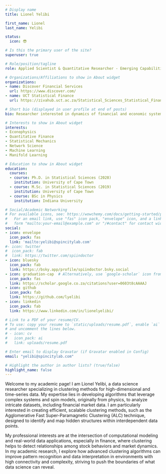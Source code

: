 ```yaml
---
# Display name
title: Lionel Yelibi

first_name: Lionel
last_name: Yelibi

status:
  icon: 😎

# Is this the primary user of the site?
superuser: true

# Role/position/tagline
role: Applied Scientist & Quantitative Researcher - Emerging Capabilities Research Group 

# Organizations/Affiliations to show in About widget
organizations:
- name: Discover Financial Services
  url: https://www.discover.com/
- name: UCT Statistical Finance
  url: https://zivahub.uct.ac.za/Statistical_Sciences_Statistical_Finance

# Short bio (displayed in user profile at end of posts)
bio: Researcher interested in dynamics of financial and economic systems through the length of complexity theory.

# Interests to show in About widget
interests:
- Econophysics
- Quantitative Finance
- Statistical Mechanics
- Network Science
- Machine Learning
- Manifold Learning

# Education to show in About widget
education:
  courses:
  - course: Ph.D. in Statistical Sciences (2028)
    institution: University of Cape Town
  - course: M.Sc. in Statistical Sciences (2019)
    institution: University of Cape Town
  - course: BSc in Physics
    institution: Indiana University

# Social/Academic Networking
# For available icons, see: https://wowchemy.com/docs/getting-started/page-builder/#icons
#   For an email link, use "fas" icon pack, "envelope" icon, and a link in the
#   form "mailto:your-email@example.com" or "/#contact" for contact widget.
social:
- icon: envelope
  icon_pack: fas
  link: 'mailto:yelibi@spincitylab.com'
#- icon: twitter
#  icon_pack: fab
#  link: https://twitter.com/spiindoctor
- icon: bluesky
  icon_pack: fab
  link: https://bsky.app/profile/spiindoctor.bsky.social
- icon: graduation-cap  # Alternatively, use `google-scholar` icon from `ai` icon pack
  icon_pack: fas
  link: https://scholar.google.co.za/citations?user=0603t8cAAAAJ
- icon: github
  icon_pack: fab
  link: https://github.com/lyelibi
- icon: linkedin
  icon_pack: fab
  link: https://www.linkedin.com/in/lionelyelibi/

# Link to a PDF of your resume/CV.
# To use: copy your resume to `static/uploads/resume.pdf`, enable `ai` icons in `params.toml`, 
# and uncomment the lines below.
# - icon: cv
#   icon_pack: ai
#   link: uploads/resume.pdf

# Enter email to display Gravatar (if Gravatar enabled in Config)
email: "yelibi@spincitylab.com"

# Highlight the author in author lists? (true/false)
highlight_name: false
---
```


Welcome to my academic page! I am Lionel Yelibi, a data science researcher specializing in clustering methods for high-dimensional and time-series data. My expertise lies in developing algorithms that leverage complex systems and spin models, originally from physics, to analyze intricate datasets, including financial market data. I am particularly interested in creating efficient, scalable clustering methods, such as the Agglomerative Fast Super-Paramagnetic Clustering (ALC) technique, designed to identify and map hidden structures within interdependent data points.

My professional interests are at the intersection of computational modeling and real-world data applications, especially in finance, where clustering helps to detect relationships among stock behaviors and market dynamics. In my academic research, I explore how advanced clustering algorithms can improve pattern recognition and data interpretation in environments with high connectivity and complexity, striving to push the boundaries of what data science can reveal.